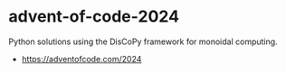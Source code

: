 # advent-of-code-2024

Python solutions using the DisCoPy framework for monoidal computing.

* https://adventofcode.com/2024
